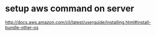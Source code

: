 # setup aws command on server
http://docs.aws.amazon.com/cli/latest/userguide/installing.html#install-bundle-other-os
